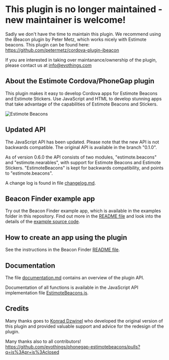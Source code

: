 # This plugin is no longer maintained - new maintainer is welcome!

Sadly we don't have the time to maintain this plugin. We recommend using the iBeacon plugin by Peter Metz, which works nicely with Estimote beacons. This plugin can be found here: https://github.com/petermetz/cordova-plugin-ibeacon

If you are interested in taking over maintanance/ownership of the plugin, please contact us at info@evothings.com

## About the Estimote Cordova/PhoneGap plugin

This plugin makes it easy to develop Cordova apps for Estimote Beacons and Estimote Stickers. Use JavaScript and HTML to develop stunning apps that take advantage of the capabilities of Estimote Beacons and Stickers.

![Estimote Beacons](http://evomedia.evothings.com/2014/09/estimote-beacons-group-small.jpg)

## Updated API

The JavaScript API has been updated. Please note that the new API is not backwards compatible. The original API is available in the branch "0.1.0".

As of version 0.6.0 the API consists of two modules, "estimote.beacons" and "estimote.nearables", with support for Estimote Beacons and Estimote Stickers. "EstimoteBeacons" is kept for backwards compatibility, and points to "estimote.beacons".

A change log is found in file [changelog.md](changelog.md).

## Beacon Finder example app

Try out the Beacon Finder example app, which is available in the examples folder in this repository. Find out more in the [README file](examples/beacon-finder/README.md) and look into the details of the [example source code](examples/beacon-finder/www/).

## How to create an app using the plugin

See the instructions in the Beacon Finder [README file](examples/beacon-finder/README.md).

## Documentation

The file [documentation.md](documentation.md) contains an overview of the plugin API.

Documentation of all functions is available in the JavaScript API implementation file [EstimoteBeacons.js](plugin/src/js/EstimoteBeacons.js).

## Credits

Many thanks goes to [Konrad Dzwinel](https://github.com/kdzwinel) who developed the original version of this plugin and provided valuable support and advice for the redesign of the plugin.

Many thanks also to all contributors! https://github.com/evothings/phonegap-estimotebeacons/pulls?q=is%3Apr+is%3Aclosed
